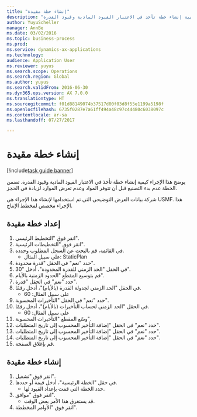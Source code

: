 ```yaml
--- 
title: "إنشاء خطة مقيدة"
description: "يوضح هذا الإجراء كيفية إنشاء خطة تأخذ في الاعتبار القيود المادية وقيود القدرة."
author: YuyuScheller
manager: AnnBe
ms.date: 03/02/2016
ms.topic: business-process
ms.prod: 
ms.service: dynamics-ax-applications
ms.technology: 
audience: Application User
ms.reviewer: yuyus
ms.search.scope: Operations
ms.search.region: Global
ms.author: yuyus
ms.search.validFrom: 2016-06-30
ms.dyn365.ops.version: AX 7.0.0
ms.translationtype: HT
ms.sourcegitcommit: f01d88149074b37517d00f03d8f55e1199a5198f
ms.openlocfilehash: 6735f0287e7a61ff494a48c97c44480c6038097c
ms.contentlocale: ar-sa
ms.lasthandoff: 07/27/2017

---
```

# <a name="generate-a-constrained-plan"></a>إنشاء خطة مقيدة

[!include[task guide banner](../../includes/task-guide-banner.md)]

يوضح هذا الإجراء كيفية إنشاء خطة تأخذ في الاعتبار القيود المادية وقيود القدرة. تضمن الخطة عدم بدء التصنيع قبل أن تتوفر المواد وعدم تعرض الموارد لزيادة في الحجز. 

شركة بيانات العرض التوضيحي التي تم استخدامها لإنشاء هذا الإجراء هي USMF. هذا الإجراء مخصص لمخطط الإنتاج‬.


## <a name="set-up-a-constrained-plan"></a>إعداد خطة مقيدة
1. انقر فوق "التخطيط الرئيسي‬".
2. انقر فوق "التخطيطات الرئيسية‬".
3. في القائمة، قم بالبحث عن السجل المطلوب وحدده.
    * على سبيل المثال: StaticPlan  
4. حدد "نعم" في الحقل "قدرة محدودة‬".
5. في الحقل "الحد الزمني للقدرة المحدودة‬"، أدخل "30".
6. قم بتوسيع المقطع "الحدود الزمنية بالأيام‬".
7. حدد "نعم" في الحقل "قدرة".
8. في الحقل "الحد الزمني لجدولة القدرة (بالأيام)‬"، أدخل رقمًا.
    * على سبيل المثال: 60  
9. حدد "نعم" في الحقل "التأخيرات المحسوبة‬‬".
10. في الحقل "الحد الزمني لحساب التأخيرات (بالأيام)‬‬"، أدخل رقمًا.
    * على سبيل المثال: 60  
11. وسّع المقطع "التأخيرات المحسوبة".
12. حدد "نعم" في الحقل "إضافة التأخير المحسوب إلى تاريخ المتطلبات‬".
13. حدد "نعم" في الحقل "إضافة التأخير المحسوب إلى تاريخ المتطلبات‬".
14. حدد "نعم" في الحقل "إضافة التأخير المحسوب إلى تاريخ المتطلبات‬".
15. قم بإغلاق الصفحة.

## <a name="create-a-constrained-plan"></a>إنشاء خطة مقيدة
1. انقر فوق "تشغيل".
2. في حقل "الخطة الرئيسية‬"، أدخل قيمة أو حددها.
    * حدد الخطة التي قمت بإعداد القيود لها.  
3. انقر فوق "موافق".
    * قد يستغرق هذا الأمر بعض الوقت.  
4. انقر فوق "الأوامر المخططة".


